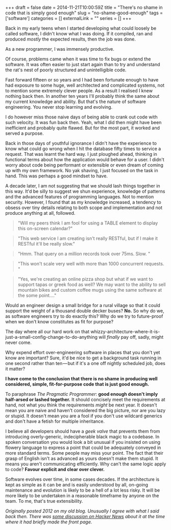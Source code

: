 +++ 
draft = false
date = 2014-11-21T10:00:59Z
title = "There's no shame in code that is simply good enough"
slug = "no-shame-good-enough" 
tags = ['software']
categories = []
externalLink = ""
series = []
+++

Back in my early teens when I started developing what could loosely be called software, I didn't know what I was doing. If it compiled, ran and produced _mostly_ the expected results, then the job was done.

As a new programmer, I was immensely productive.

Of course, problems came when it was time to fix bugs or extend the software. It was often easier to just start again than to try and understand the rat's nest of poorly structured and unintelligible code.

Fast forward fifteen or so years and I had been fortunate enough to have had exposure to some huge, well architected and complicated systems, not to mention some extremely clever people. As a result I realised I knew nothing back then. In another ten years I'll probably think the same about my current knowledge and ability. But that's the nature of software engineering. You never stop learning and evolving.

I do however miss those naive days of being able to crank out code with such velocity. It was fun back then. Yeah, what I did then might have been inefficient and probably quite flawed. But for the most part, it worked and served a purpose.

Back in those days of youthful ignorance I didn't have the experience to know what could go wrong when I hit the database fifty times to service a request. That was learnt the hard way. I just ploughed ahead, thinking in functional terms about how the application would behave for a user. I didn't worry about code being performant or extensible or even dream of coming up with my own framework. No yak shaving, I just focused on the task in hand. This was perhaps a good mindset to have.

A decade later, I am not suggesting that we should lash things together in this way. It'd be silly to suggest we shun experience, knowledge of patterns and the advanced features of programming languages. Not to mention security. However, I found that as my knowledge increased, a tendency to obsess over tiny details relating to both scope and implementation and not produce anything at all, followed.

> "Will my peers think I am fool for using a TABLE element to display this on-screen calendar?"

> "This web service I am creating isn't really RESTful, but if I make it RESTful it'll be really slow."

> "Hmm. That query on a million records took over 75ms. Slow. <sad face>"

> "This won't scale very well with more than 1000 concurrent requests. <sad face>"

> "Yes, we're creating an online pizza shop but what if we want to support tapas or greek food as well? We may want to the ability to sell mountain bikes and custom coffee mugs using the same software at the some point…."

Would an engineer design a small bridge for a rural village so that it could support the weight of a thousand double decker buses? **No.** So why do we, as software engineers try to do exactly this? Why do we try to future-proof when we don't know constitutes as fit for purpose?

The day where all our hard work on that whizzy-architecture-where-it-is-just-a-small-config-change-to-do-anything will _finally_ pay off, sadly, might never come.

Why expend effort over-engineering software in places that you don't yet know are important? Sure, it'd be nice to get a background task running in one second rather than ten — but if it's a one off nightly scheduled job, does it matter?

**I have come to the conclusion that there is no shame in producing well considered, simple, fit-for-purpose code that is just good enough.**

To paraphrase _The Pragmatic Programmer_: **good enough doesn't imply half-arsed or lashed together.** It should concisely meet the requirements at hand, not what you think the requirements _might_ be next year. It doesn't mean you are naive and haven't considered the big picture, nor are you lazy or stupid. It doesn't mean you are a fool if you don't use wildcard generics and don't have a fetish for multiple inheritance.

I believe all developers should have a _geek valve_ that prevents them from introducing overly-generic, indecipherable black magic to a codebase. In spoken conversation you would look a bit unusual if you insisted on using flowery language to express a point that could be adequately conveyed in more standard terms. Some people may miss your point. The fact that their grasp of English isn't as advanced as yours doesn't make them stupid. It means you aren't communicating efficiently. Why can't the same logic apply to code? **Favour explicit and clear over clever.**

Software evolves over time, in some cases decades. If the architecture is kept as simple as it can be and is easily understood by all, on-going maintenance and evolution is likely to be a hell of a lot less risky. It will be more likely to be undertaken in a reasonable timeframe by anyone on the team. To me, that's true extensibility.

_Originally posted 2012 on my old blog. Unusually I agree with what I said back then. There was_ [_some discussion on Hacker News_](https://news.ycombinator.com/item?id=3412891) _about it at the time where it had briefly made the front page._
